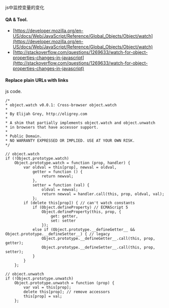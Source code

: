 js中监控变量的变化

#### QA & Tool.
* [https://developer.mozilla.org/en-US/docs/Web/JavaScript/Reference/Global_Objects/Object/watch](https://developer.mozilla.org/en-US/docs/Web/JavaScript/Reference/Global_Objects/Object/watch)
* [http://stackoverflow.com/questions/1269633/watch-for-object-properties-changes-in-javascript](http://stackoverflow.com/questions/1269633/watch-for-object-properties-changes-in-javascript)


#### Replace plain URLs with links 

js code.

```
/*
* object.watch v0.0.1: Cross-browser object.watch
*
* By Elijah Grey, http://eligrey.com
*
* A shim that partially implements object.watch and object.unwatch
* in browsers that have accessor support.
*
* Public Domain.
* NO WARRANTY EXPRESSED OR IMPLIED. USE AT YOUR OWN RISK.
*/
    
// object.watch
if (!Object.prototype.watch)
    Object.prototype.watch = function (prop, handler) {
        var oldval = this[prop], newval = oldval,
            getter = function () {
                return newval;
            },
            setter = function (val) {
                oldval = newval;
                return newval = handler.call(this, prop, oldval, val);
            };
        if (delete this[prop]) { // can't watch constants
            if (Object.defineProperty) // ECMAScript 5
                Object.defineProperty(this, prop, {
                    get: getter,
                    set: setter
                });
            else if (Object.prototype.__defineGetter__ && Object.prototype.__defineSetter__) { // legacy
                Object.prototype.__defineGetter__.call(this, prop, getter);
                Object.prototype.__defineSetter__.call(this, prop, setter);
            }
        }
    };
    
// object.unwatch
if (!Object.prototype.unwatch)
    Object.prototype.unwatch = function (prop) {
        var val = this[prop];
        delete this[prop]; // remove accessors
        this[prop] = val;
    };
```
